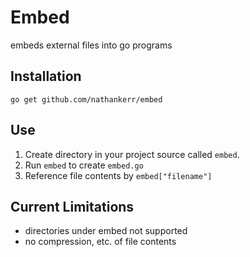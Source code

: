 # Embed

embeds external files into go programs

## Installation

    go get github.com/nathankerr/embed

## Use

1. Create directory in your project source called `embed`.
2. Run `embed` to create `embed.go`
3. Reference file contents by `embed["filename"]`

## Current Limitations

- directories under embed not supported
- no compression, etc. of file contents